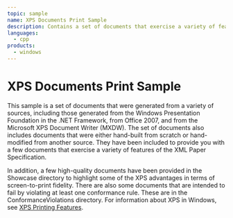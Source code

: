 ```yaml
---
topic: sample
name: XPS Documents Print Sample
description: Contains a set of documents that exercise a variety of features of the XML Paper Specification.
languages:
  - cpp
products:
  - windows
---
```


<!---
    name: XPS Documents Print Sample
    platform: Application
    language: cpp
    category: Print
    description: Contains a set of documents that exercise a variety of features of the XML Paper Specification.
    samplefwlink: http://go.microsoft.com/fwlink/p/?LinkId=617942
--->

# XPS Documents Print Sample

This sample is a set of documents that were generated from a variety of sources, including those generated from the Windows Presentation Foundation in the .NET Framework, from Office 2007, and from the Microsoft XPS Document Writer (MXDW). The set of documents also includes documents that were either hand-built from scratch or hand-modified from another source. They have been included to provide you with a few documents that exercise a variety of features of the XML Paper Specification.

In addition, a few high-quality documents have been provided in the Showcase directory to highlight some of the XPS advantages in terms of screen-to-print fidelity. There are also some documents that are intended to fail by violating at least one conformance rule. These are in the ConformanceViolations directory. For information about XPS in Windows, see [XPS Printing Features](http://msdn.microsoft.com/en-us/library/windows/hardware/ff564299(v=vs.85).aspx).
